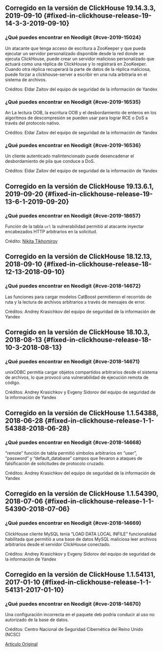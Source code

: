 ## Corregido en la versión de ClickHouse 19.14.3.3, 2019-09-10 {#fixed-in-clickhouse-release-19-14-3-3-2019-09-10}

### ¿Qué puedes encontrar en Neodigit {#cve-2019-15024}

Un atacante que tenga acceso de escritura a ZooKeeper y que pueda ejecutar un servidor personalizado disponible desde la red donde se ejecuta ClickHouse, puede crear un servidor malicioso personalizado que actuará como una réplica de ClickHouse y lo registrará en ZooKeeper. Cuando otra réplica recuperará la parte de datos de la réplica maliciosa, puede forzar a clickhouse-server a escribir en una ruta arbitraria en el sistema de archivos.

Créditos: Eldar Zaitov del equipo de seguridad de la información de Yandex

### ¿Qué puedes encontrar en Neodigit {#cve-2019-16535}

Аn La lectura OOB, la escritura OOB y el desbordamiento de enteros en los algoritmos de descompresión se pueden usar para lograr RCE o DoS a través del protocolo nativo.

Créditos: Eldar Zaitov del equipo de seguridad de la información de Yandex

### ¿Qué puedes encontrar en Neodigit {#cve-2019-16536}

Un cliente autenticado malintencionado puede desencadenar el desbordamiento de pila que conduce a DoS.

Créditos: Eldar Zaitov del equipo de seguridad de la información de Yandex

## Corregido en la versión de ClickHouse 19.13.6.1, 2019-09-20 {#fixed-in-clickhouse-release-19-13-6-1-2019-09-20}

### ¿Qué puedes encontrar en Neodigit {#cve-2019-18657}

Función de la tabla `url` la vulnerabilidad permitió al atacante inyectar encabezados HTTP arbitrarios en la solicitud.

Crédito: [Nikita Tikhomirov](https://github.com/NSTikhomirov)

## Corregido en la versión de ClickHouse 18.12.13, 2018-09-10 {#fixed-in-clickhouse-release-18-12-13-2018-09-10}

### ¿Qué puedes encontrar en Neodigit {#cve-2018-14672}

Las funciones para cargar modelos CatBoost permitieron el recorrido de ruta y la lectura de archivos arbitrarios a través de mensajes de error.

Créditos: Andrey Krasichkov del equipo de seguridad de la información de Yandex

## Corregido en la versión de ClickHouse 18.10.3, 2018-08-13 {#fixed-in-clickhouse-release-18-10-3-2018-08-13}

### ¿Qué puedes encontrar en Neodigit {#cve-2018-14671}

unixODBC permitía cargar objetos compartidos arbitrarios desde el sistema de archivos, lo que provocó una vulnerabilidad de ejecución remota de código.

Créditos: Andrey Krasichkov y Evgeny Sidorov del equipo de seguridad de la información de Yandex

## Corregido en la versión de ClickHouse 1.1.54388, 2018-06-28 {#fixed-in-clickhouse-release-1-1-54388-2018-06-28}

### ¿Qué puedes encontrar en Neodigit {#cve-2018-14668}

“remote” función de tabla permitió símbolos arbitrarios en “user”, “password” y “default\_database” campos que llevaron a ataques de falsificación de solicitudes de protocolo cruzado.

Créditos: Andrey Krasichkov del equipo de seguridad de la información de Yandex

## Corregido en la versión de ClickHouse 1.1.54390, 2018-07-06 {#fixed-in-clickhouse-release-1-1-54390-2018-07-06}

### ¿Qué puedes encontrar en Neodigit {#cve-2018-14669}

ClickHouse cliente MySQL tenía “LOAD DATA LOCAL INFILE” funcionalidad habilitada que permitió a una base de datos MySQL maliciosa leer archivos arbitrarios desde el servidor ClickHouse conectado.

Créditos: Andrey Krasichkov y Evgeny Sidorov del equipo de seguridad de la información de Yandex

## Corregido en la versión de ClickHouse 1.1.54131, 2017-01-10 {#fixed-in-clickhouse-release-1-1-54131-2017-01-10}

### ¿Qué puedes encontrar en Neodigit {#cve-2018-14670}

Una configuración incorrecta en el paquete deb podría conducir al uso no autorizado de la base de datos.

Créditos: Centro Nacional de Seguridad Cibernética del Reino Unido (NCSC)

[Artículo Original](https://clickhouse.tech/docs/es/security_changelog/) <!--hide-->
